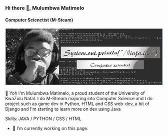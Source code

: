 ### Hi there 👋, Mulumbwa Matimelo
#### Computer Scienctist (M-Steam)
![Computer Scienctist (M-Steam)](https://github.com/MnM-magic/MnM-magic/blob/main/Capture.PNG)

👋 Yoh
I'm Mulumbwa Matimelo, a proud student of the University of KwaZulu Natal.
I do M-Stream majoring into Computer Science and I do project such as game dev in Python, HTML and CSS web-dev, a bit of Django and I'm starting to learn more on dev using Java

Skills: JAVA / PYTHON / CSS / HTML

- 🔭 I’m currently working on this page. 




